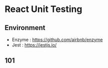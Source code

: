 # React Unit Testing
## Environment
 * Enzyme : https://github.com/airbnb/enzyme
 * Jest : https://jestjs.io/

## 101
